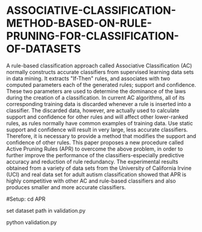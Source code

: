 # ASSOCIATIVE-CLASSIFICATION-METHOD-BASED-ON-RULE-PRUNING-FOR-CLASSIFICATION-OF-DATASETS
A rule-based classification approach called Associative Classification (AC) normally constructs accurate classifiers from 
supervised learning data sets in data mining. It extracts "If-Then" rules, and associates with two computed parameters each 
of the generated rules; support and confidence. These two parameters are used to determine the dominance of the laws during 
the creation of a classification. In current AC algorithms, all of its corresponding training data is discarded whenever a 
rule is inserted into a classifier. The discarded data, however, are actually used to calculate support and confidence for 
other rules and will affect other lower-ranked rules, as rules normally have common examples of training data. Use static support 
and confidence will result in very large, less accurate classifiers. Therefore, it is necessary to provide a method that modifies 
the support and confidence of other rules. This paper proposes a new procedure called Active Pruning Rules (APR) to overcome the above problem, 
in order to further improve the performance of the classifiers-especially predictive accuracy and reduction of rule redundancy. 
The experimental results obtained from a variety of data sets from the University of California Irvine (UCI) and real data set for adult autism 
classification showed that APR is highly competitive with other AC and rule-based classifiers and also produces smaller and more accurate classifiers.


#Setup:
cd APR

set dataset path in validation.py

python validation.py
